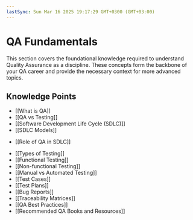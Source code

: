 ```yaml
---
lastSync: Sun Mar 16 2025 19:17:29 GMT+0300 (GMT+03:00)
---
```

# QA Fundamentals

This section covers the foundational knowledge required to understand Quality Assurance as a discipline. These concepts form the backbone of your QA career and provide the necessary context for more advanced topics.

## Knowledge Points

- [[What is QA]]
- [[QA vs Testing]]
- [[Software Development Life Cycle (SDLC)]]
- [[SDLC Models]]
* [[Role of QA in SDLC]]
- [[Types of Testing]]
- [[Functional Testing]]
- [[Non-functional Testing]]
- [[Manual vs Automated Testing]]
- [[Test Cases]]
- [[Test Plans]]
- [[Bug Reports]]
- [[Traceability Matrices]]
- [[QA Best Practices]]
- [[Recommended QA Books and Resources]]
